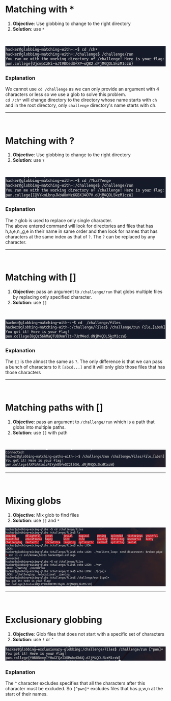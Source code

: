 # Matching with *
1. **Objective**: Use globbing to change to the right directory
2. **Solution**: use `*`

&nbsp;

![](./sc/sc37.png)

### Explanation
We cannot use `cd /challenge` as we can only provide an argument with 4 characters or less so we use a glob to solve this problem.\
`cd /ch*` will change directory to the directory whose name starts with `ch` and in the root directory, only `challenge` directory's name starts with ch.

***

&nbsp;

# Matching with ?
1. **Objective**: Use globbing to change to the right directory
2. **Solution**: use `?`

&nbsp;

![](./sc/sc38.png)

### Explanation
The `?` glob is used to replace only single character.\
The above entered command will look for directories and files that has h,a,e,n,,g,e in their name in same order and then look for names that has characters at the same index as that of `?`. The `?` can be replaced by any character.

***

&nbsp;

# Matching with []
1. **Objective**: pass an argument to `/challenge/run` that globs multiple files by replacing only specified character.
2. **Solution**: use `[]`

&nbsp;

![](./sc/sc39.png)

### Explanation

The `[]` is the almost the same as `?`. The only difference is that we can pass a bunch of characters to it `[abcd...]` and it will only glob those files that has those characters

***

&nbsp;

# Matching paths with []
1. **Objective**: pass an argument to `/challenge/run` which is a path that globs into multiple paths.
2. **Solution**: use `[]` with path

&nbsp;

![](./sc/sc40.png)

***

&nbsp;

# Mixing globs
1. **Objective**: Mix glob to find files
2. **Solution**: use `[]` and `*`

![](./sc/sc41.png)

***

&nbsp;

# Exclusionary globbing
1. **Objective**: Glob files that does not start with a specific set of characters
2. **Solution**: use `!` or `^`

![](./sc/sc42.png)

### Explanation
The `^` character excludes specifies that all the characters after this character must be excluded. So `[^pwn]*` excludes files that has p,w,n at the start of their names.


